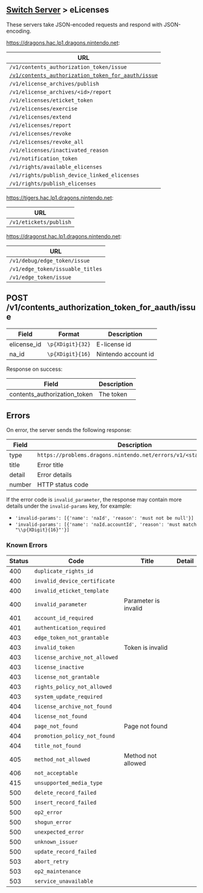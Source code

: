 [Switch Server](Server-List#switch) > eLicenses
---

These servers take JSON-encoded requests and respond with JSON-encoding.

https://dragons.hac.lp1.dragons.nintendo.net:

| URL |
| --- |
| `/v1/contents_authorization_token/issue` |
| [`/v1/contents_authorization_token_for_aauth/issue`](#post-v1contents_authorization_token_for_aauthissue) |
| `/v1/elicense_archives/publish` |
| `/v1/elicense_archives/<id>/report` |
| `/v1/elicenses/eticket_token` |
| `/v1/elicenses/exercise` |
| `/v1/elicenses/extend` |
| `/v1/elicenses/report` |
| `/v1/elicenses/revoke` |
| `/v1/elicenses/revoke_all` |
| `/v1/elicenses/inactivated_reason` |
| `/v1/notification_token` |
| `/v1/rights/available_elicenses` |
| `/v1/rights/publish_device_linked_elicenses` |
| `/v1/rights/publish_elicenses` |

https://tigers.hac.lp1.dragons.nintendo.net:

| URL |
| --- |
| `/v1/etickets/publish` |

https://dragonst.hac.lp1.dragons.nintendo.net:

| URL |
| --- |
| `/v1/debug/edge_token/issue` |
| `/v1/edge_token/issuable_titles` |
| `/v1/edge_token/issue` |

## POST /v1/contents_authorization_token_for_aauth/issue
| Field | Format | Description |
| --- | --- | --- |
| elicense_id | `\p{XDigit}{32}` | E-license id |
| na_id | `\p{XDigit}{16}` | Nintendo account id |

Response on success:

| Field | Description |
| --- | --- |
| contents_authorization_token | The token |

## Errors
On error, the server sends the following response:

| Field | Description |
| --- | --- |
| type | `https://problems.dragons.nintendo.net/errors/v1/<status>/<code>` |
| title | Error title |
| detail | Error details |
| number | HTTP status code |

If the error code is `invalid_parameter`, the response may contain more details under the `invalid-params` key, for example:

* `'invalid-params': [{'name': 'naId', 'reason': 'must not be null'}]`
* `'invalid-params': [{'name': 'naId.accountId', 'reason': 'must match "\\p{XDigit}{16}"'}]`

### Known Errors
| Status | Code | Title | Detail |
| --- | --- | --- | --- |
| 400 | `duplicate_rights_id` | | |
| 400 | `invalid_device_certificate` | | |
| 400 | `invalid_eticket_template` | | |
| 400 | `invalid_parameter` | Parameter is invalid | |
| 401 | `account_id_required` | | |
| 401 | `authentication_required` | | |
| 403 | `edge_token_not_grantable` | | |
| 403 | `invalid_token` | Token is invalid | |
| 403 | `license_archive_not_allowed` | | |
| 403 | `license_inactive` | | |
| 403 | `license_not_grantable` | | |
| 403 | `rights_policy_not_allowed` | | |
| 403 | `system_update_required` | | |
| 404 | `license_archive_not_found` | | |
| 404 | `license_not_found` | | |
| 404 | `page_not_found` | Page not found | |
| 404 | `promotion_policy_not_found` | | |
| 404 | `title_not_found` | | |
| 405 | `method_not_allowed` | Method not allowed | |
| 406 | `not_acceptable` | | |
| 415 | `unsupported_media_type` | | |
| 500 | `delete_record_failed` | | |
| 500 | `insert_record_failed` | | |
| 500 | `op2_error` | | |
| 500 | `shogun_error` | | |
| 500 | `unexpected_error` | | |
| 500 | `unknown_issuer` | | |
| 500 | `update_record_failed` | | |
| 503 | `abort_retry` | | |
| 503 | `op2_maintenance` | | |
| 503 | `service_unavailable` | | |